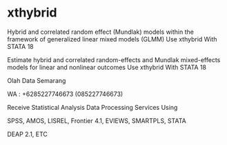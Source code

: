 # xthybrid
Hybrid and correlated random effect (Mundlak) models within the framework of generalized linear mixed models (GLMM) Use xthybrid With STATA 18

Estimate hybrid and correlated random-effects and Mundlak mixed-effects models for linear and nonlinear outcomes Use xthybrid With STATA 18

Olah Data Semarang

WA : +6285227746673 (085227746673)

Receive Statistical Analysis Data Processing Services Using

SPSS, AMOS, LISREL, Frontier 4.1, EVIEWS, SMARTPLS, STATA

DEAP 2.1, ETC
